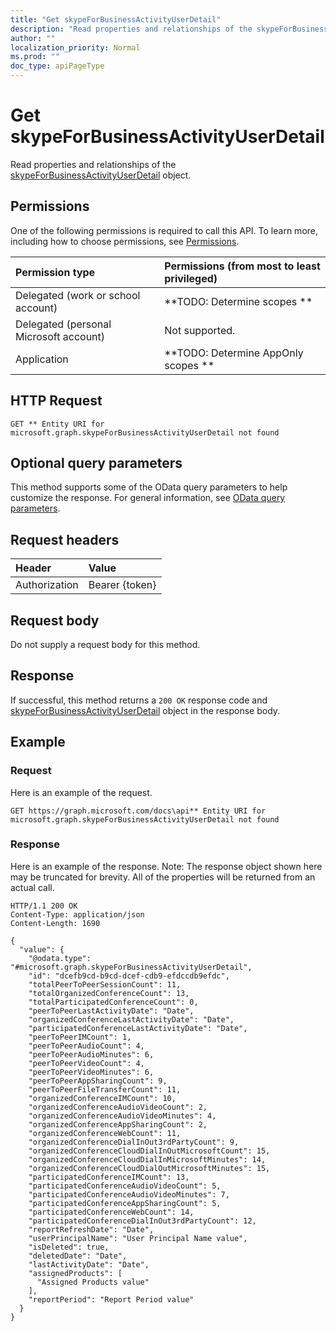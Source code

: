 ```yaml
---
title: "Get skypeForBusinessActivityUserDetail"
description: "Read properties and relationships of the skypeForBusinessActivityUserDetail object."
author: ""
localization_priority: Normal
ms.prod: ""
doc_type: apiPageType
---
```


# Get skypeForBusinessActivityUserDetail

Read properties and relationships of the [skypeForBusinessActivityUserDetail](../resources/skypeforbusinessactivityuserdetail.md) object.

## Permissions
One of the following permissions is required to call this API. To learn more, including how to choose permissions, see [Permissions](/concepts/permissions-reference.md).

|Permission type|Permissions (from most to least privileged)|
|:---|:---|
|Delegated (work or school account)|**TODO: Determine scopes **|
|Delegated (personal Microsoft account)|Not supported.|
|Application|**TODO: Determine AppOnly scopes **|

## HTTP Request
<!-- {
  "blockType": "ignored"
}
-->
``` http
GET ** Entity URI for microsoft.graph.skypeForBusinessActivityUserDetail not found
```

## Optional query parameters
This method supports some of the OData query parameters to help customize the response. For general information, see [OData query parameters](/graph/query-parameters).

## Request headers
|Header|Value|
|:---|:---|
|Authorization|Bearer {token}|

## Request body
Do not supply a request body for this method.

## Response
If successful, this method returns a `200 OK` response code and [skypeForBusinessActivityUserDetail](../resources/skypeforbusinessactivityuserdetail.md) object in the response body.

## Example

### Request
Here is an example of the request.
<!-- {
  "blockType": "request",
  "name": "get_skypeforbusinessactivityuserdetail"
}
-->
``` http
GET https://graph.microsoft.com/docs\api** Entity URI for microsoft.graph.skypeForBusinessActivityUserDetail not found
```

### Response
Here is an example of the response. Note: The response object shown here may be truncated for brevity. All of the properties will be returned from an actual call.
<!-- {
  "blockType": "response",
  "truncated": true,
  "@odata.type": "microsoft.graph.skypeForBusinessActivityUserDetail"
}
-->
``` http
HTTP/1.1 200 OK
Content-Type: application/json
Content-Length: 1690

{
  "value": {
    "@odata.type": "#microsoft.graph.skypeForBusinessActivityUserDetail",
    "id": "dcefb9cd-b9cd-dcef-cdb9-efdccdb9efdc",
    "totalPeerToPeerSessionCount": 11,
    "totalOrganizedConferenceCount": 13,
    "totalParticipatedConferenceCount": 0,
    "peerToPeerLastActivityDate": "Date",
    "organizedConferenceLastActivityDate": "Date",
    "participatedConferenceLastActivityDate": "Date",
    "peerToPeerIMCount": 1,
    "peerToPeerAudioCount": 4,
    "peerToPeerAudioMinutes": 6,
    "peerToPeerVideoCount": 4,
    "peerToPeerVideoMinutes": 6,
    "peerToPeerAppSharingCount": 9,
    "peerToPeerFileTransferCount": 11,
    "organizedConferenceIMCount": 10,
    "organizedConferenceAudioVideoCount": 2,
    "organizedConferenceAudioVideoMinutes": 4,
    "organizedConferenceAppSharingCount": 2,
    "organizedConferenceWebCount": 11,
    "organizedConferenceDialInOut3rdPartyCount": 9,
    "organizedConferenceCloudDialInOutMicrosoftCount": 15,
    "organizedConferenceCloudDialInMicrosoftMinutes": 14,
    "organizedConferenceCloudDialOutMicrosoftMinutes": 15,
    "participatedConferenceIMCount": 13,
    "participatedConferenceAudioVideoCount": 5,
    "participatedConferenceAudioVideoMinutes": 7,
    "participatedConferenceAppSharingCount": 5,
    "participatedConferenceWebCount": 14,
    "participatedConferenceDialInOut3rdPartyCount": 12,
    "reportRefreshDate": "Date",
    "userPrincipalName": "User Principal Name value",
    "isDeleted": true,
    "deletedDate": "Date",
    "lastActivityDate": "Date",
    "assignedProducts": [
      "Assigned Products value"
    ],
    "reportPeriod": "Report Period value"
  }
}
```

